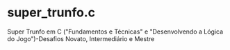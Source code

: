 # super_trunfo.c
Super Trunfo em C ("Fundamentos e Técnicas" e "Desenvolvendo a Lógica do Jogo")-Desafios Novato, Intermediário e Mestre
